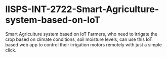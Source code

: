 # llSPS-INT-2722-Smart-Agriculture-system-based-on-IoT
Smart Agriculture system based on IoT
    Farmers, who need to irrigate the crop based on climate conditions, soil moisture levels, can use this IoT based web app to control their irrigation motors remotely with just a simple click.
